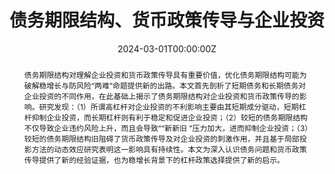 ---
title: '债务期限结构、货币政策传导与企业投资'

# Authors
# If you created a profile for a user (e.g. the default `admin` user), write the username (folder name) here
# and it will be replaced with their full name and linked to their profile.
authors:
- 刘晓光
- admin

# Author notes (optional)
author_notes:
  - 'Equal contribution'
  - 'Equal contribution'

date: '2024-03-01T00:00:00Z'  #写超前会导致不显示
doi: ''

# Schedule page publish date (NOT publication's date).
#publishDate: '2017-01-01T00:00:00Z'

# Publication type.
# Accepts a single type but formatted as a YAML list (for Hugo requirements).
# Enter a publication type from the CSL standard.
#publication_types: ['article'] # for preprint working paper

# Publication name and optional abbreviated publication name.
#publication: ""
#publication_short: ""

abstract: 债务期限结构对理解企业投资和货币政策传导具有重要价值，优化债务期限结构可能为破解稳增长与防风险“两难”命题提供新的出路。本文首先剖析了短期债务和长期债务对企业投资的不同作用，在此基础上揭示了债务期限结构对企业投资和货币政策传导的影响。研究发现：（1）所谓高杠杆对企业投资的不利影响主要由其短期成分驱动，短期杠杆抑制企业投资，而长期杠杆则有利于稳定和促进企业投资；（2）较短的债务期限结构不仅导致企业违约风险上升，而且会导致““新新旧 ”压力加大，进而抑制企业投资；（3）较短的债务期限结构旧阻碍了货币政策传导及对企业投资的刺激作用，并且基于局部投影方法的动态效应研究表明这一影响具有持续性。本文为深入认识债务问题和货币政策传导提供了新的经验证据，也为稳增长背景下的杠杆政策选择提供了新的启示。

# Summary. An optional shortened abstract.
summary: 债务期限结构对理解企业投资和货币政策传导具有重要价值，优化债务期限结构可能为破解稳增长与防风险“两难”命题提供新的出路。

# tags:
#   - Large Language Models

# Display this page in the Featured widget?
featured: true

# Custom links (uncomment lines below)
# links:
# - name: REPLICATION
#   url: http://example.org

url_pdf: ''
#url_code: 'https://github.com/xiangyuman'
#url_dataset: 'https://github.com/HugoBlox/hugo-blox-builder'
#url_poster: ''
#url_project: ''
#url_slides: 'https://github.com/HugoBlox/hugo-blox-builder'
#url_source: 'https://github.com/HugoBlox/hugo-blox-builder'
#url_video: 'https://youtube.com'

# Featured image
# To use, add an image named `featured.jpg/png` to your page's folder.
image:
  #caption: 'Image credit: [**Unsplash**](https://unsplash.com/photos/pLCdAaMFLTE)'
  #focal_point: ''
  preview_only: false

# Associated Projects (optional).
#   Associate this publication with one or more of your projects.
#   Simply enter your project's folder or file name without extension.
#   E.g. `internal-project` references `content/project/internal-project/index.md`.
#   Otherwise, set `projects: []`.
projects:
- internal-project

# Slides (optional).
#   Associate this publication with Markdown slides.
#   Simply enter your slide deck's filename without extension.
#   E.g. `slides: "example"` references `content/slides/example/index.md`.
#   Otherwise, set `slides: ""`.
slides: example 
#---

# {{% callout note %}}
# Click the _Cite_ button above to demo the feature to enable visitors to import publication metadata into their reference management software.
# {{% /callout %}}

# {{% callout note %}}
# Create your slides in Markdown - click the _Slides_ button to check out the example.
# {{% /callout %}}

# Add the publication's **full text** or **supplementary notes** here. You can use rich formatting such as including [code, math, and images](https://docs.hugoblox.com/content/writing-markdown-latex/).
---